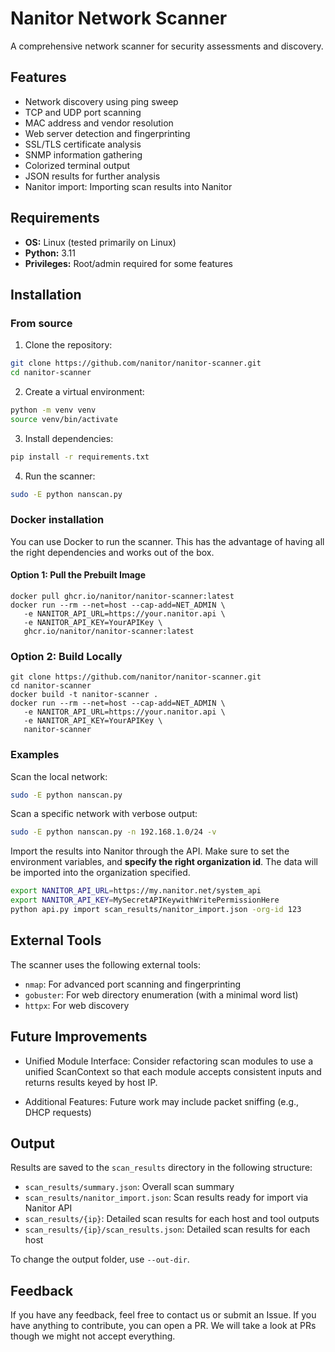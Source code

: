 # Nanitor Network Scanner

A comprehensive network scanner for security assessments and discovery.

## Features

- Network discovery using ping sweep
- TCP and UDP port scanning
- MAC address and vendor resolution
- Web server detection and fingerprinting
- SSL/TLS certificate analysis
- SNMP information gathering
- Colorized terminal output
- JSON results for further analysis
- Nanitor import: Importing scan results into Nanitor

## Requirements

- **OS:** Linux (tested primarily on Linux)  
- **Python:** 3.11 
- **Privileges:** Root/admin required for some features

## Installation

### From source

1. Clone the repository:
```bash
git clone https://github.com/nanitor/nanitor-scanner.git
cd nanitor-scanner
```

2. Create a virtual environment:
```bash
python -m venv venv
source venv/bin/activate
```

3. Install dependencies:
```bash
pip install -r requirements.txt
```

4. Run the scanner:
```bash
sudo -E python nanscan.py
```

### Docker installation

You can use Docker to run the scanner. This has the advantage of having all the right dependencies and works out of the box.

#### Option 1: Pull the Prebuilt Image

```
docker pull ghcr.io/nanitor/nanitor-scanner:latest
docker run --rm --net=host --cap-add=NET_ADMIN \
   -e NANITOR_API_URL=https://your.nanitor.api \
   -e NANITOR_API_KEY=YourAPIKey \
   ghcr.io/nanitor/nanitor-scanner:latest
```

### Option 2: Build Locally

```
git clone https://github.com/nanitor/nanitor-scanner.git
cd nanitor-scanner
docker build -t nanitor-scanner .
docker run --rm --net=host --cap-add=NET_ADMIN \
   -e NANITOR_API_URL=https://your.nanitor.api \
   -e NANITOR_API_KEY=YourAPIKey \
   nanitor-scanner
```

### Examples

Scan the local network:
```bash
sudo -E python nanscan.py
```

Scan a specific network with verbose output:
```bash
sudo -E python nanscan.py -n 192.168.1.0/24 -v
```

Import the results into Nanitor through the API. Make sure to set the environment variables, and **specify the right organization id**.  The data will be imported into the organization specified.
```bash
export NANITOR_API_URL=https://my.nanitor.net/system_api
export NANITOR_API_KEY=MySecretAPIKeywithWritePermissionHere
python api.py import scan_results/nanitor_import.json -org-id 123
```

## External Tools

The scanner uses the following external tools:

- `nmap`: For advanced port scanning and fingerprinting
- `gobuster`: For web directory enumeration (with a minimal word list)
- `httpx`: For web discovery

## Future Improvements

- Unified Module Interface:
Consider refactoring scan modules to use a unified ScanContext so that each module accepts consistent inputs and returns results keyed by host IP.

- Additional Features:
Future work may include packet sniffing (e.g., DHCP requests)

## Output

Results are saved to the `scan_results` directory in the following structure:

- `scan_results/summary.json`: Overall scan summary
- `scan_results/nanitor_import.json`: Scan results ready for import via Nanitor API
- `scan_results/{ip}`: Detailed scan results for each host and tool outputs
- `scan_results/{ip}/scan_results.json`: Detailed scan results for each host

To change the output folder, use `--out-dir`.

## Feedback

If you have any feedback, feel free to contact us or submit an Issue.  If you have anything to contribute, you can open a PR.  We will take a look at PRs though we might not accept everything.

